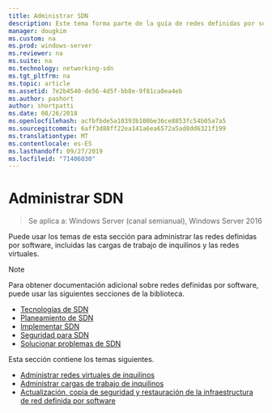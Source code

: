 ```yaml
---
title: Administrar SDN
description: Este tema forma parte de la guía de redes definidas por software sobre cómo administrar cargas de trabajo de inquilinos y redes virtuales en Windows Server 2016.
manager: dougkim
ms.custom: na
ms.prod: windows-server
ms.reviewer: na
ms.suite: na
ms.technology: networking-sdn
ms.tgt_pltfrm: na
ms.topic: article
ms.assetid: 7e2b4540-de56-4d5f-bb8e-9f81ca0ea4eb
ms.author: pashort
author: shortpatti
ms.date: 08/26/2018
ms.openlocfilehash: acfbfbde5a10393b100be36ce8853fc54b05a7a5
ms.sourcegitcommit: 6aff3d88ff22ea141a6ea6572a5ad8dd6321f199
ms.translationtype: MT
ms.contentlocale: es-ES
ms.lasthandoff: 09/27/2019
ms.locfileid: "71406030"
---
```

# <a name="manage-sdn"></a>Administrar SDN

>Se aplica a: Windows Server (canal semianual), Windows Server 2016

Puede usar los temas de esta sección para administrar las redes definidas por software, incluidas las cargas de trabajo de inquilinos y las redes virtuales.  
  
>[!NOTE]  
>Para obtener documentación adicional sobre redes definidas por software, puede usar las siguientes secciones de la biblioteca.  
>- [Tecnologías de SDN](../technologies/Software-Defined-Networking-Technologies.md)  
>- [Planeamiento de SDN](../plan/plan-a-software-defined-network-infrastructure.md)  
>- [Implementar SDN](../deploy/Deploy-Software-Defined-Networking.md)
>- [Seguridad para SDN](../security/sdn-security-top.md)
>- [Solucionar problemas de SDN](../troubleshoot/Troubleshoot-Software-Defined-Networking.md)  

Esta sección contiene los temas siguientes.  
  
- [Administrar redes virtuales de inquilinos](Manage-Tenant-Virtual-Networks.md)
- [Administrar cargas de trabajo de inquilinos](Manage-Tenant-Workloads.md)
- [Actualización, copia de seguridad y restauración de la infraestructura de red definida por software](Update-Backup-Restore.md)

